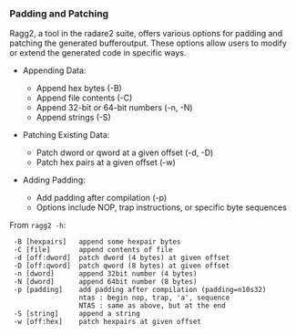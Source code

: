 ### Padding and Patching

Ragg2, a tool in the radare2 suite, offers various options for padding and patching the generated bufferoutput. These options allow users to modify or extend the generated code in specific ways.

* Appending Data:
  * Append hex bytes (-B)
  * Append file contents (-C)
  * Append 32-bit or 64-bit numbers (-n, -N)
  * Append strings (-S)

* Patching Existing Data:
  * Patch dword or qword at a given offset (-d, -D)
  * Patch hex pairs at a given offset (-w)

* Adding Padding:
  * Add padding after compilation (-p)
  * Options include NOP, trap instructions, or specific byte sequences

From `ragg2 -h`:

```
 -B [hexpairs]   append some hexpair bytes
 -C [file]       append contents of file
 -d [off:dword]  patch dword (4 bytes) at given offset
 -D [off:qword]  patch qword (8 bytes) at given offset
 -n [dword]      append 32bit number (4 bytes)
 -N [dword]      append 64bit number (8 bytes)
 -p [padding]    add padding after compilation (padding=n10s32)
                 ntas : begin nop, trap, 'a', sequence
                 NTAS : same as above, but at the end
 -S [string]     append a string
 -w [off:hex]    patch hexpairs at given offset
```

